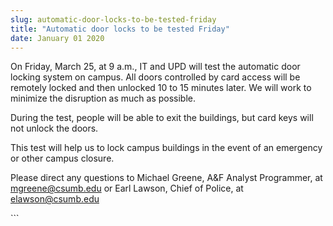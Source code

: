 ```yaml
---
slug: automatic-door-locks-to-be-tested-friday
title: "Automatic door locks to be tested Friday"
date: January 01 2020
---
```


 
<p>
  On Friday, March 25, at 9 a.m., IT and UPD will test the automatic door
  locking system on campus. All doors controlled by card access will be remotely
  locked and then unlocked 10 to 15 minutes later. We will work to minimize the
  disruption as much as possible.
</p>
<p>
  During the test, people will be able to exit the buildings, but card keys will
  not unlock the doors.
</p>
<p>
  This test will help us to lock campus buildings in the event of an emergency
  or other campus closure.
</p>
<p>
  Please direct any questions to Michael Greene, A&amp;F Analyst Programmer, at
  <a
    href="&#x6d;&#97;&#x69;&#108;&#116;&#x6f;&#58;&#x6d;&#x67;&#114;&#x65;&#101;n&#x65;&#64;&#x63;&#115;&#117;&#x6d;&#98;.&#x65;&#100;&#x75;"
    >mgreene@csumb.edu</a
  >
  or Earl Lawson, Chief of Police, at
  <a
    href="&#x6d;&#x61;&#x69;&#x6c;&#116;&#111;&#58;&#101;l&#x61;&#x77;&#x73;&#x6f;&#110;&#64;&#99;&#115;u&#x6d;&#x62;&#x2e;&#x65;&#100;&#117;"
    >elawson@csumb.edu</a
  >
</p>
```
